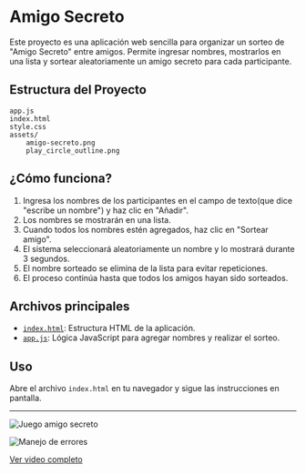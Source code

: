 # Amigo Secreto

Este proyecto es una aplicación web sencilla para organizar un sorteo de "Amigo Secreto" entre amigos. Permite ingresar nombres, mostrarlos en una lista y sortear aleatoriamente un amigo secreto para cada participante.

## Estructura del Proyecto

```
app.js
index.html
style.css
assets/
    amigo-secreto.png
    play_circle_outline.png
```

## ¿Cómo funciona?

1. Ingresa los nombres de los participantes en el campo de texto(que dice "escribe un nombre") y haz clic en "Añadir".
2. Los nombres se mostrarán en una lista.
3. Cuando todos los nombres estén agregados, haz clic en "Sortear amigo".
4. El sistema seleccionará aleatoriamente un nombre y lo mostrará durante 3 segundos.
5. El nombre sorteado se elimina de la lista para evitar repeticiones.
6. El proceso continúa hasta que todos los amigos hayan sido sorteados.

## Archivos principales

- [`index.html`](index.html): Estructura HTML de la aplicación.
- [`app.js`](app.js): Lógica JavaScript para agregar nombres y realizar el sorteo.

## Uso

Abre el archivo `index.html` en tu navegador y sigue las instrucciones en pantalla.

---

![Juego amigo secreto](./assets/jugando-amigo-secreto.gif)

![Manejo de errores](./assets/manejo-errores.gif)

[Ver video completo](./assets/challenge-amigo-secreto.mp4)